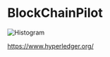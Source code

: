 # BlockChainPilot #


![Histogram](https://www.hyperledger.org/wp-content/uploads/2016/09/logo_hl_new.png)




https://www.hyperledger.org/

